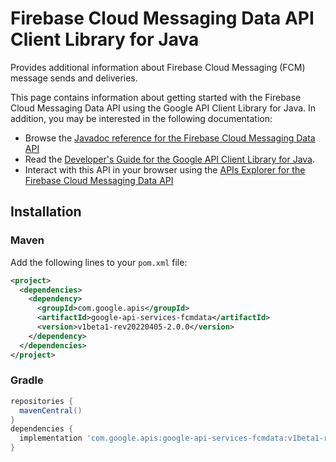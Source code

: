 # Firebase Cloud Messaging Data API Client Library for Java

Provides additional information about Firebase Cloud Messaging (FCM) message sends and deliveries.

This page contains information about getting started with the Firebase Cloud Messaging Data API
using the Google API Client Library for Java. In addition, you may be interested
in the following documentation:

* Browse the [Javadoc reference for the Firebase Cloud Messaging Data API][javadoc]
* Read the [Developer's Guide for the Google API Client Library for Java][google-api-client].
* Interact with this API in your browser using the [APIs Explorer for the Firebase Cloud Messaging Data API][api-explorer]

## Installation

### Maven

Add the following lines to your `pom.xml` file:

```xml
<project>
  <dependencies>
    <dependency>
      <groupId>com.google.apis</groupId>
      <artifactId>google-api-services-fcmdata</artifactId>
      <version>v1beta1-rev20220405-2.0.0</version>
    </dependency>
  </dependencies>
</project>
```

### Gradle

```gradle
repositories {
  mavenCentral()
}
dependencies {
  implementation 'com.google.apis:google-api-services-fcmdata:v1beta1-rev20220405-2.0.0'
}
```

[javadoc]: https://googleapis.dev/java/google-api-services-fcmdata/latest/index.html
[google-api-client]: https://github.com/googleapis/google-api-java-client/
[api-explorer]: https://developers.google.com/apis-explorer/#p/fcmdata/v1/
